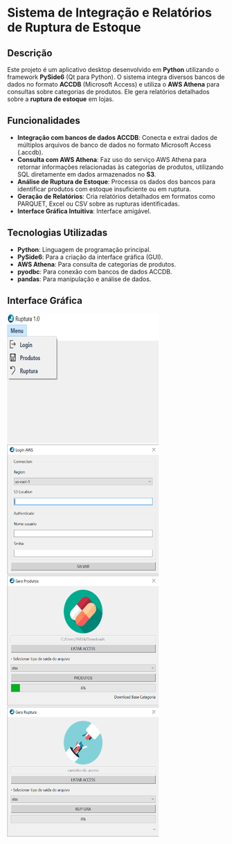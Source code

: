 # Sistema de Integração e Relatórios de Ruptura de Estoque

## Descrição

Este projeto é um aplicativo desktop desenvolvido em **Python** utilizando o framework **PySide6** (Qt para Python). O sistema integra diversos bancos de dados no formato **ACCDB** (Microsoft Access) e utiliza o **AWS Athena** para consultas sobre categorias de produtos. Ele gera relatórios detalhados sobre a **ruptura de estoque** em lojas.

## Funcionalidades

- **Integração com bancos de dados ACCDB**: Conecta e extrai dados de múltiplos arquivos de banco de dados no formato Microsoft Access (.accdb).
- **Consulta com AWS Athena**: Faz uso do serviço AWS Athena para retornar informações relacionadas às categorias de produtos, utilizando SQL diretamente em dados armazenados no **S3**.
- **Análise de Ruptura de Estoque**: Processa os dados dos bancos para identificar produtos com estoque insuficiente ou em ruptura.
- **Geração de Relatórios**: Cria relatórios detalhados em formatos como PARQUET, Excel ou CSV sobre as rupturas identificadas.
- **Interface Gráfica Intuitiva**: Interface amigável.

## Tecnologias Utilizadas

- **Python**: Linguagem de programação principal.
- **PySide6**: Para a criação da interface gráfica (GUI).
- **AWS Athena**: Para consulta de categorias de produtos.
- **pyodbc**: Para conexão com bancos de dados ACCDB.
- **pandas**: Para manipulação e análise de dados.

## Interface Gráfica

<div style="display: inline-block;">
    <img src="img/menu.png" alt="Interface do Sistema" style="width: 350px; height: 300px;" />
    <img src="img/login_tela.png" alt="Interface do Sistema" style="width: 350px; height: 300px;" />
    <img src="img/produtos_tela.png" alt="Interface do Sistema" style="width: 350px; height: 300px;" />
    <img src="img/ruptura_tela.png" alt="Interface do Sistema" style="width: 350px; height: 300px;" />
</div>
